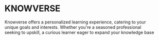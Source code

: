 


# KNOWVERSE
Knowverse offers a personalized learning experience, catering to your unique goals and interests. Whether you're a seasoned professional seeking to upskill, a curious learner eager to expand your knowledge base
